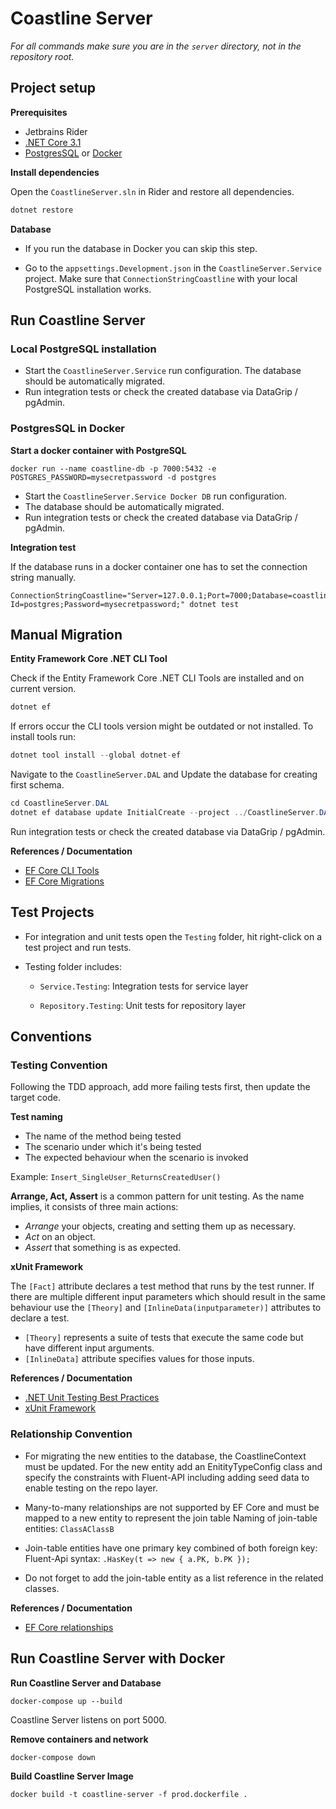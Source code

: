 # Coastline Server

*For all commands make sure you are in the `server` directory, not in the repository root.*

## Project setup

**Prerequisites**

- Jetbrains Rider
- [.NET Core 3.1](https://dotnet.microsoft.com/download/dotnet-core/3.1)
- [PostgresSQL](https://www.postgresql.org/) or [Docker](https://www.docker.com/)

**Install dependencies**

Open the `CoastlineServer.sln` in Rider and restore all dependencies.

```c#
dotnet restore
```

**Database**

- If you run the database in Docker  you can skip this step.

- Go to the `appsettings.Development.json` in the `CoastlineServer.Service` project. Make sure that `ConnectionStringCoastline` with your local PostgreSQL installation works.

## Run Coastline Server

### Local PostgreSQL installation

- Start the `CoastlineServer.Service` run configuration. The database should be automatically migrated.
- Run integration tests or check the created database via DataGrip / pgAdmin.

### PostgresSQL in Docker

**Start a docker container with PostgreSQL**

```
docker run --name coastline-db -p 7000:5432 -e POSTGRES_PASSWORD=mysecretpassword -d postgres
```

- Start the `CoastlineServer.Service Docker DB` run configuration.
- The database should be automatically migrated.
- Run integration tests or check the created database via DataGrip / pgAdmin.

**Integration test**

If the database runs in a docker container one has to set the connection string manually.

```
ConnectionStringCoastline="Server=127.0.0.1;Port=7000;Database=coastline;User Id=postgres;Password=mysecretpassword;" dotnet test
```

## Manual Migration

**Entity Framework Core .NET CLI Tool**

Check if the Entity Framework Core .NET CLI Tools are installed and on current version.

```c#
dotnet ef
```

If errors occur the CLI tools version might be outdated or not installed. To install tools run:
```c#
dotnet tool install --global dotnet-ef
```

Navigate to the `CoastlineServer.DAL` and Update the database for creating first schema.

```c#
cd CoastlineServer.DAL 
dotnet ef database update InitialCreate --project ../CoastlineServer.DAL
```

Run integration tests or check the created database via DataGrip / pgAdmin.

**References / Documentation**

* [EF Core CLI Tools]( https://docs.microsoft.com/en-us/ef/core/miscellaneous/cli/dotnet)
* [EF Core Migrations]( https://docs.microsoft.com/en-us/ef/core/managing-schemas/migrations/?tabs=dotnet-core-cli)

## Test Projects

- For integration and unit tests open the `Testing` folder, hit right-click on a test project and run tests.

- Testing folder includes:
  - `Service.Testing`: Integration tests for service layer

  - `Repository.Testing`: Unit tests for repository layer

## Conventions

### Testing Convention

Following the TDD approach, add more failing tests first, then update the target code. 

**Test naming**

- The name of the method being tested
- The scenario under which it's being tested
- The expected behaviour when the scenario is invoked

Example: `Insert_SingleUser_ReturnsCreatedUser()`

**Arrange, Act, Assert** is a common pattern for unit testing. As the name implies, it consists of three main actions:

- *Arrange* your objects, creating and setting them up as necessary.
- *Act* on an object.
- *Assert* that something is as expected.

**xUnit Framework**

The `[Fact]` attribute declares a test method that runs by the test runner. If there are multiple different input parameters which should result in the same behaviour use the `[Theory]` and `[InlineData(inputparameter)]` attributes to declare a test.

- `[Theory]` represents a suite of tests that execute the same code but have different input arguments.
- `[InlineData]` attribute specifies values for those inputs.

**References / Documentation**

* [.NET Unit Testing Best Practices]( https://docs.microsoft.com/en-us/dotnet/core/testing/unit-testing-best-practices)
* [xUnit Framework]( https://docs.microsoft.com/en-us/dotnet/core/testing/unit-testing-with-dotnet-test)

### Relationship Convention

- For migrating the new entities to the database, the CoastlineContext must be updated. For the new entity add an EnitityTypeConfig class and specify the constraints with Fluent-API including adding seed data to enable testing on the repo layer.

- Many-to-many relationships are not supported by EF Core and must be mapped to a new entity to represent the join table
  Naming of join-table entities: `ClassAClassB`

- Join-table entities have one primary key combined of both foreign key:
  Fluent-Api syntax: `.HasKey(t => new { a.PK, b.PK });`

- Do not forget to add the join-table entity as a list reference in the related classes.

**References / Documentation**

* [EF Core relationships](https://docs.microsoft.com/en-us/ef/core/modeling/relationships?tabs=fluent-api%2Cfluent-api-simple-key%2Csimple-key)

## Run Coastline Server with Docker 

**Run Coastline Server and Database**

```
docker-compose up --build
```

Coastline Server listens on port 5000.

**Remove containers and network**

```
docker-compose down
```

**Build Coastline Server Image**

```
docker build -t coastline-server -f prod.dockerfile .
```
